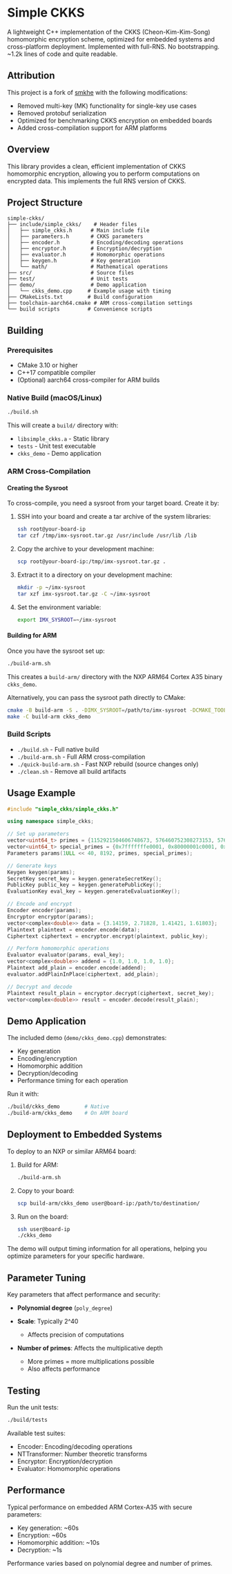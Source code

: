 # Simple CKKS

A lightweight C++ implementation of the CKKS (Cheon-Kim-Kim-Song) homomorphic encryption scheme, optimized for embedded systems and cross-platform deployment. Implemented with full-RNS. No bootstrapping. ~1.2k lines of code and quite readable.

## Attribution

This project is a fork of [smkhe](https://github.com/andru47/smkhe) with the following modifications:
- Removed multi-key (MK) functionality for single-key use cases
- Removed protobuf serialization
- Optimized for benchmarking CKKS encryption on embedded boards
- Added cross-compilation support for ARM platforms

## Overview

This library provides a clean, efficient implementation of CKKS homomorphic encryption, allowing you to perform computations on encrypted data. This implements the full RNS version of CKKS.

## Project Structure

```
simple-ckks/
├── include/simple_ckks/    # Header files
│   ├── simple_ckks.h      # Main include file
│   ├── parameters.h       # CKKS parameters
│   ├── encoder.h          # Encoding/decoding operations
│   ├── encryptor.h        # Encryption/decryption
│   ├── evaluator.h        # Homomorphic operations
│   ├── keygen.h           # Key generation
│   └── math/              # Mathematical operations
├── src/                   # Source files
├── test/                  # Unit tests
├── demo/                  # Demo application
│   └── ckks_demo.cpp     # Example usage with timing
├── CMakeLists.txt        # Build configuration
├── toolchain-aarch64.cmake # ARM cross-compilation settings
└── build scripts         # Convenience scripts
```

## Building

### Prerequisites

- CMake 3.10 or higher
- C++17 compatible compiler
- (Optional) aarch64 cross-compiler for ARM builds

### Native Build (macOS/Linux)

```bash
./build.sh
```

This will create a `build/` directory with:
- `libsimple_ckks.a` - Static library
- `tests` - Unit test executable
- `ckks_demo` - Demo application

### ARM Cross-Compilation

#### Creating the Sysroot

To cross-compile, you need a sysroot from your target board. Create it by:

1. SSH into your board and create a tar archive of the system libraries:
   ```bash
   ssh root@your-board-ip
   tar czf /tmp/imx-sysroot.tar.gz /usr/include /usr/lib /lib
   ```

2. Copy the archive to your development machine:
   ```bash
   scp root@your-board-ip:/tmp/imx-sysroot.tar.gz .
   ```

3. Extract it to a directory on your development machine:
   ```bash
   mkdir -p ~/imx-sysroot
   tar xzf imx-sysroot.tar.gz -C ~/imx-sysroot
   ```

4. Set the environment variable:
   ```bash
   export IMX_SYSROOT=~/imx-sysroot
   ```

#### Building for ARM

Once you have the sysroot set up:
```bash
./build-arm.sh
```

This creates a `build-arm/` directory with the NXP ARM64 Cortex A35 binary `ckks_demo`.

Alternatively, you can pass the sysroot path directly to CMake:
```bash
cmake -B build-arm -S . -DIMX_SYSROOT=/path/to/imx-sysroot -DCMAKE_TOOLCHAIN_FILE=toolchain-aarch64.cmake
make -C build-arm ckks_demo
```

### Build Scripts

- `./build.sh` - Full native build
- `./build-arm.sh` - Full ARM cross-compilation
- `./quick-build-arm.sh` - Fast NXP rebuild (source changes only)
- `./clean.sh` - Remove all build artifacts

## Usage Example

```cpp
#include "simple_ckks/simple_ckks.h"

using namespace simple_ckks;

// Set up parameters
vector<uint64_t> primes = {1152921504606748673, 576460752308273153, 576460752302473217};
vector<uint64_t> special_primes = {0x7fffffffe0001, 0x80000001c0001, 0x80000002c0001, 0x7ffffffd20001};
Parameters params(1ULL << 40, 8192, primes, special_primes);

// Generate keys
Keygen keygen(params);
SecretKey secret_key = keygen.generateSecretKey();
PublicKey public_key = keygen.generatePublicKey();
EvaluationKey eval_key = keygen.generateEvaluationKey();

// Encode and encrypt
Encoder encoder(params);
Encryptor encryptor(params);
vector<complex<double>> data = {3.14159, 2.71828, 1.41421, 1.61803};
Plaintext plaintext = encoder.encode(data);
Ciphertext ciphertext = encryptor.encrypt(plaintext, public_key);

// Perform homomorphic operations
Evaluator evaluator(params, eval_key);
vector<complex<double>> addend = {1.0, 1.0, 1.0, 1.0};
Plaintext add_plain = encoder.encode(addend);
evaluator.addPlainInPlace(ciphertext, add_plain);

// Decrypt and decode
Plaintext result_plain = encryptor.decrypt(ciphertext, secret_key);
vector<complex<double>> result = encoder.decode(result_plain);
```

## Demo Application

The included demo (`demo/ckks_demo.cpp`) demonstrates:
- Key generation
- Encoding/encryption
- Homomorphic addition
- Decryption/decoding
- Performance timing for each operation

Run it with:
```bash
./build/ckks_demo        # Native
./build-arm/ckks_demo    # On ARM board
```

## Deployment to Embedded Systems

To deploy to an NXP or similar ARM64 board:

1. Build for ARM:
   ```bash
   ./build-arm.sh
   ```

2. Copy to your board:
   ```bash
   scp build-arm/ckks_demo user@board-ip:/path/to/destination/
   ```

3. Run on the board:
   ```bash
   ssh user@board-ip
   ./ckks_demo
   ```

The demo will output timing information for all operations, helping you optimize parameters for your specific hardware.

## Parameter Tuning

Key parameters that affect performance and security:

- **Polynomial degree** (`poly_degree`)

- **Scale**: Typically 2^40
  - Affects precision of computations

- **Number of primes**: Affects the multiplicative depth
  - More primes = more multiplications possible
  - Also affects performance

## Testing

Run the unit tests:
```bash
./build/tests
```

Available test suites:
- Encoder: Encoding/decoding operations
- NTTransformer: Number theoretic transforms
- Encryptor: Encryption/decryption
- Evaluator: Homomorphic operations

## Performance

Typical performance on embedded ARM Cortex-A35 with secure parameters:
- Key generation: ~60s
- Encryption: ~60s
- Homomorphic addition: ~10s
- Decryption: ~1s

Performance varies based on polynomial degree and number of primes.
